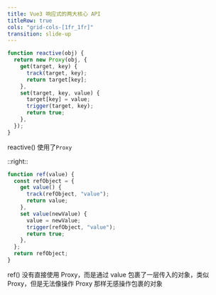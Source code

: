 ```yaml
---
title: Vue3 响应式的两大核心 API
titleRow: true
cols: "grid-cols-[1fr_1fr]"
transition: slide-up
---
```


```javascript
function reactive(obj) {
  return new Proxy(obj, {
    get(target, key) {
      track(target, key);
      return target[key];
    },
    set(target, key, value) {
      target[key] = value;
      trigger(target, key);
      return true;
    },
  });
}
```

reactive() 使用了`Proxy`

::right::

```javascript
function ref(value) {
  const refObject = {
    get value() {
      track(refObject, "value");
      return value;
    },
    set value(newValue) {
      value = newValue;
      trigger(refObject, "value");
      return true;
    },
  };
  return refObject;
}
```

ref() 没有直接使用 Proxy，而是通过 value 包裹了一层传入的对象，类似 Proxy，但是无法像操作 Proxy 那样无感操作包裹的对象
